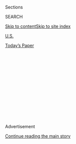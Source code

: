 <div id="app">

<div>

<div>

<div>

<div class="NYTAppHideMasthead css-1q2w90k e1suatyy0">

<div class="section css-ui9rw0 e1suatyy2">

<div class="css-eph4ug er09x8g0">

<div class="css-6n7j50">

</div>

<span class="css-1dv1kvn">Sections</span>

<div class="css-10488qs">

<span class="css-1dv1kvn">SEARCH</span>

</div>

[Skip to content](#site-content)[Skip to site index](#site-index)

</div>

<div id="masthead-section-label" class="css-1wr3we4 eaxe0e00">

[U.S.](https://www.nytimes.com/section/us)

</div>

<div class="css-10698na e1huz5gh0">

</div>

</div>

<div id="masthead-bar-one" class="section hasLinks css-15hmgas e1csuq9d3">

<div class="css-uqyvli e1csuq9d0">

</div>

<div class="css-1uqjmks e1csuq9d1">

</div>

<div class="css-9e9ivx">

[](https://myaccount.nytimes.com/auth/login?response_type=cookie&client_id=vi)

</div>

<div class="css-1bvtpon e1csuq9d2">

[Today’s Paper](https://www.nytimes.com/section/todayspaper)

</div>

</div>

</div>

</div>

<div data-aria-hidden="false">

<div id="site-content" role="main">

<div>

<div class="css-1aor85t" style="opacity:0.000000001;z-index:-1;visibility:hidden">

<div class="css-1hqnpie">

<div class="css-epjblv">

<span class="css-17xtcya">[U.S.](/section/us)</span><span class="css-x15j1o">|</span><span class="css-fwqvlz">AIDE
TO FERRARO DEMANDS BUSH MAKE APOLOGY</span>

</div>

<div class="css-k008qs">

<div class="css-1iwv8en">

<span class="css-18z7m18"></span>

<div>

</div>

</div>

<span class="css-1n6z4y">https://nyti.ms/29qaQ0T</span>

<div class="css-1705lsu">

<div class="css-4xjgmj">

<div class="css-4skfbu" role="toolbar" data-aria-label="Social Media Share buttons, Save button, and Comments Panel with current comment count" data-testid="share-tools">

  - 
  - 
  - 
  - 
    
    <div class="css-6n7j50">
    
    </div>

  - 

</div>

</div>

</div>

</div>

</div>

</div>

<div id="NYT_TOP_BANNER_REGION" class="css-13pd83m">

</div>

<div id="top-wrapper" class="css-1sy8kpn">

<div id="top-slug" class="css-l9onyx">

Advertisement

</div>

[Continue reading the main story](#after-top)

<div class="ad top-wrapper" style="text-align:center;height:100%;display:block;min-height:250px">

<div id="top" class="place-ad" data-position="top" data-size-key="top">

</div>

</div>

<div id="after-top">

</div>

</div>

<div id="sponsor-wrapper" class="css-1hyfx7x">

<div id="sponsor-slug" class="css-19vbshk">

Supported by

</div>

[Continue reading the main story](#after-sponsor)

<div id="sponsor" class="ad sponsor-wrapper" style="text-align:center;height:100%;display:block">

</div>

<div id="after-sponsor">

</div>

</div>

<div class="css-1vkm6nb ehdk2mb0">

# AIDE TO FERRARO DEMANDS BUSH MAKE APOLOGY

</div>

<div class="css-xt80pu e12qa4dv0">

<div class="css-18e8msd">

<div class="css-vp77d3 epjyd6m0">

<div class="css-1baulvz">

<span class="css-1baulvz" itemprop="author">By Gerald M. Boyd</span>

</div>

</div>

  - Oct. 14, 1984

  - 
    
    <div class="css-4xjgmj">
    
    <div class="css-d8bdto" role="toolbar" data-aria-label="Social Media Share buttons, Save button, and Comments Panel with current comment count" data-testid="share-tools">
    
      - 
      - 
      - 
      - 
        
        <div class="css-6n7j50">
        
        </div>
    
      - 
    
    </div>
    
    </div>

</div>

</div>

<div class="section meteredContent css-1r7ky0e" name="articleBody" itemprop="articleBody">

<div class="css-j3uhc5">

<div class="css-1ve50l5">

<div class="css-1si6tjw">

<div class="css-p5jc4e">

![<span class="css-cnj6d5 e1z0qqy90" itemprop="copyrightHolder"><span class="css-1ly73wi e1tej78p0">Credit...</span><span><span>The
New York Times
Archives</span></span></span>](https://s1.nyt.com/timesmachine/pages/1/1984/10/14/010302_360W.png?quality=75&auto=webp&disable=upscale)

</div>

<div class="css-1s1pakw">

<div class="css-udpjq9">

See the article in its original context from  
October 14, 1984, <span>Section 1,</span> Page
28<span class="css-iry6ay"></span>[Buy
Reprints](https://store.nytimes.com/collections/new-york-times-page-reprints?utm_source=nytimes&utm_medium=article-page&utm_campaign=reprints)

</div>

<div class="css-1nq039c">

[View on
timesmachine](http://timesmachine.nytimes.com/timesmachine/1984/10/14/010302.html)

</div>

<div class="css-1gus26i">

TimesMachine is an exclusive benefit for home delivery and digital
subscribers.

</div>

</div>

</div>

<div class="css-1mweozg">

<div class="css-14uxcda">

About the Archive

</div>

<div class="css-6hi8ev">

This is a digitized version of an article from The Times’s print
archive, before the start of online publication in 1996. To preserve
these articles as they originally appeared, The Times does not alter,
edit or update them.

</div>

<div class="css-6hi8ev">

Occasionally the digitization process introduces transcription errors or
other problems; we are continuing to work to improve these archived
versions.

</div>

</div>

</div>

</div>

<div class="css-1fanzo5 StoryBodyCompanionColumn">

<div class="css-53u6y8">

Geraldine A. Ferraro's campaign manager said today that off- color
remarks by Vice President Bush and others in his campaign ''have gone
beyond decency.'' The aide asked for an immediate apology.

The remarks by the campaign manager, John Sasso, were the sharpest
reaction thus far from Mrs. Ferraro's campaign staff to the Vice
President's use of a locker-room vulgarity in a private conversation
with a longshoreman while campaigning Friday in Elizabeth, N.J.

Mr. Bush's remark, which was picked up by a television microphone, was
that ''we tried to kick a little ass last night'' in the
Vice-Presidential debate Thursday. Mr. Bush has sought to pass the
comment off as an ''old Texas football'' expression,

Mr. Sasso sought out reporters today to make his comments after Mrs.
Ferraro, the Democratic nominee for Vice President, finished addressing
a crowd of several thousands Polish-Americans attending a breakfast in
Niles, Ill., near Chicago. Mr. Sasso said comments made by Mr. Bush, his
wife, Barbara, and his press secretary, Peter Teeley, were ''very
patronizing.''

</div>

</div>

<div class="css-1fanzo5 StoryBodyCompanionColumn">

<div class="css-53u6y8">

''I don't know if they are using that tone because Mrs. Ferraro is a
woman or an Italian-American or a person who rose from humble origins,''
he said. In any case, he said, ''they ought to stop immediately and
apologize.

''The comments are very insulting, the tone is done intentionally to
insult,'' he added.

An aide to Mr. Bush characterized Mr. Sasso's remarks as ''ridiculous.''

Mrs. Ferraro's running mate, Walter F. Mondale, said today that Mr.
Bush's comment reflected an effort to ''avoid taking Geraldine Ferraro
seriously as a candidate for the Vice Presidency.''

''She's earned the right to be taken seriously,'' Mr. Mondale said.
''It's time to put those kinds of inappropriate comments aside.''
Ferraro Attacks Reagan

Mrs. Ferraro avoided making any comment on the matter today but went on
the attack in another area by accusing President Reagan of making a
''reckless comment'' when he joked about bombing the Soviet Union. Mrs.
Ferraro said the remark had jeopardized the safety of the United States.

</div>

</div>

<div class="css-1fanzo5 StoryBodyCompanionColumn">

<div class="css-53u6y8">

Mr. Reagan quipped before his weekly radio broadcast on Aug. 11 that he
had signed legislation to outlaw the Soviet Union and that bombing would
begin ''in five minutes.''

Assailing Mr. Reagan as she spoke here, Mrs. Ferraro said: ''That was no
joke. Our President's reckless comments jeopardized our safety. The
President whose job it is to defend this country made a serious
mistake.''

Mrs. Ferraro, whose comments were enthusiastically applauded, said she
had ''confirmed'' that Soviet military forces had gone onto partial
military alert after Mr. Reagan's remarks. 'An Old Sports Expression'

Asked for a response to Mr. Sasso's charges about the Vice President's
remarks, Shirley Green, Mr. Bush's deputy press secretary. called them
''utterly ridiculous.'' She said the the Vice President's phrase ''is an
old sports expression claiming victory that anyone familiar with sports,
men and women, have heard.''

But when Mr. Sasso was asked how Mrs. Ferraro viewed the comments, he
replied: ''She doesn't like it. No decent person would like it. The tone
of Mr. Bush's comments have gone beyond decency.''

Mrs. Bush, while bantering with reporters on Monday, characterized Mrs.
Ferraro as a ''four-million-dollar - I can't say it, but it rhymes with
rich.'' Mrs. Bush later apologized and said she had not meant to suggest
Mrs. Ferraro was ''a witch.'' On Thursday, Mr. Teeley characterized
Representative Ferraro as ''too bitchy.''

Mr. Sasso said Mrs. Ferraro has not addressed the comments in a sharper
tone because she was a ''very dignified lady.''

</div>

</div>

<div class="css-1fanzo5 StoryBodyCompanionColumn">

<div class="css-53u6y8">

''She wants to talk about arms control and how were are going to reduce
the deficit,'' he said. Opposition on Abortion

Mrs. Ferraro is on a campaign swing through the Middle West, where she
has appeared before large and enthusiastic crowds. But she has also been
dogged by critics of her position on abortion. At several stops, she has
been interrupted by hecklers shouting, ''What about the unborn?'' Mrs.
Ferraro supports the woman's right to choose an abortion.

Today she confronted several hecklers directly as she spoke in Niles. In
a dramatic moment, Mrs. Ferraro abandoned her text dealing with budget
cutbacks and said, ''O.K., ladies, hold it,'' to about half a dozen
hecklers.

As the heckling was suspended, Mrs. Ferraro said that she had offered
her position on abortion in the nationally televised debate Thursday
night. She continued by saying that she supported various freedoms under
the Constitution, including freedom of speech.

''Now my father, who came here from Italy, loved this country so much
that during the Second World War, he bought war bonds and those bonds
sent bombs over Italy and over his parents' home,'' she said.

''We have a Constitution that protects us here,'' she added.

</div>

</div>

</div>

<div>

</div>

<div>

</div>

<div>

</div>

<div>

<div id="bottom-wrapper" class="css-1ede5it">

<div id="bottom-slug" class="css-l9onyx">

Advertisement

</div>

[Continue reading the main story](#after-bottom)

<div id="bottom" class="ad bottom-wrapper" style="text-align:center;height:100%;display:block;min-height:90px">

</div>

<div id="after-bottom">

</div>

</div>

</div>

</div>

</div>

## Site Index

<div>

</div>

## Site Information Navigation

  - [© <span>2020</span> <span>The New York Times
    Company</span>](https://help.nytimes.com/hc/en-us/articles/115014792127-Copyright-notice)

<!-- end list -->

  - [NYTCo](https://www.nytco.com/)
  - [Contact
    Us](https://help.nytimes.com/hc/en-us/articles/115015385887-Contact-Us)
  - [Work with us](https://www.nytco.com/careers/)
  - [Advertise](https://nytmediakit.com/)
  - [T Brand Studio](http://www.tbrandstudio.com/)
  - [Your Ad
    Choices](https://www.nytimes.com/privacy/cookie-policy#how-do-i-manage-trackers)
  - [Privacy](https://www.nytimes.com/privacy)
  - [Terms of
    Service](https://help.nytimes.com/hc/en-us/articles/115014893428-Terms-of-service)
  - [Terms of
    Sale](https://help.nytimes.com/hc/en-us/articles/115014893968-Terms-of-sale)
  - [Site Map](https://spiderbites.nytimes.com)
  - [Help](https://help.nytimes.com/hc/en-us)
  - [Subscriptions](https://www.nytimes.com/subscription?campaignId=37WXW)

</div>

</div>

</div>

</div>
